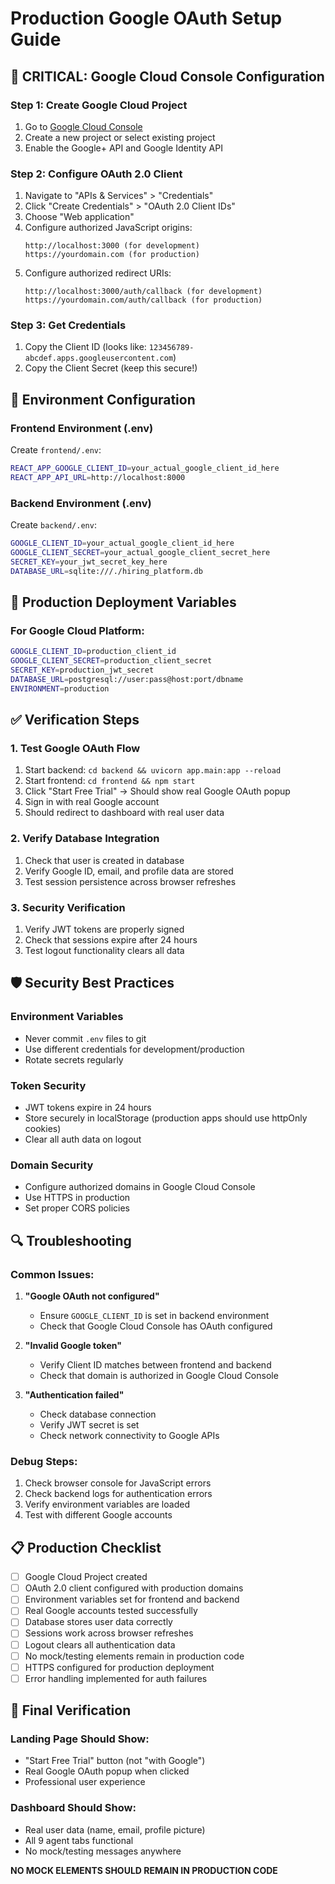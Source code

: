 # Production Google OAuth Setup Guide

## 🚨 CRITICAL: Google Cloud Console Configuration

### Step 1: Create Google Cloud Project
1. Go to [Google Cloud Console](https://console.cloud.google.com/)
2. Create a new project or select existing project
3. Enable the Google+ API and Google Identity API

### Step 2: Configure OAuth 2.0 Client
1. Navigate to "APIs & Services" > "Credentials"
2. Click "Create Credentials" > "OAuth 2.0 Client IDs"
3. Choose "Web application"
4. Configure authorized JavaScript origins:
   ```
   http://localhost:3000 (for development)
   https://yourdomain.com (for production)
   ```
5. Configure authorized redirect URIs:
   ```
   http://localhost:3000/auth/callback (for development)
   https://yourdomain.com/auth/callback (for production)
   ```

### Step 3: Get Credentials
1. Copy the Client ID (looks like: `123456789-abcdef.apps.googleusercontent.com`)
2. Copy the Client Secret (keep this secure!)

## 🔧 Environment Configuration

### Frontend Environment (.env)
Create `frontend/.env`:
```bash
REACT_APP_GOOGLE_CLIENT_ID=your_actual_google_client_id_here
REACT_APP_API_URL=http://localhost:8000
```

### Backend Environment (.env)
Create `backend/.env`:
```bash
GOOGLE_CLIENT_ID=your_actual_google_client_id_here
GOOGLE_CLIENT_SECRET=your_actual_google_client_secret_here
SECRET_KEY=your_jwt_secret_key_here
DATABASE_URL=sqlite:///./hiring_platform.db
```

## 🚀 Production Deployment Variables

### For Google Cloud Platform:
```bash
GOOGLE_CLIENT_ID=production_client_id
GOOGLE_CLIENT_SECRET=production_client_secret
SECRET_KEY=production_jwt_secret
DATABASE_URL=postgresql://user:pass@host:port/dbname
ENVIRONMENT=production
```

## ✅ Verification Steps

### 1. Test Google OAuth Flow
1. Start backend: `cd backend && uvicorn app.main:app --reload`
2. Start frontend: `cd frontend && npm start`
3. Click "Start Free Trial" → Should show real Google OAuth popup
4. Sign in with real Google account
5. Should redirect to dashboard with real user data

### 2. Verify Database Integration
1. Check that user is created in database
2. Verify Google ID, email, and profile data are stored
3. Test session persistence across browser refreshes

### 3. Security Verification
1. Verify JWT tokens are properly signed
2. Check that sessions expire after 24 hours
3. Test logout functionality clears all data

## 🛡️ Security Best Practices

### Environment Variables
- Never commit `.env` files to git
- Use different credentials for development/production
- Rotate secrets regularly

### Token Security
- JWT tokens expire in 24 hours
- Store securely in localStorage (production apps should use httpOnly cookies)
- Clear all auth data on logout

### Domain Security
- Configure authorized domains in Google Cloud Console
- Use HTTPS in production
- Set proper CORS policies

## 🔍 Troubleshooting

### Common Issues:

1. **"Google OAuth not configured"**
   - Ensure `GOOGLE_CLIENT_ID` is set in backend environment
   - Check that Google Cloud Console has OAuth configured

2. **"Invalid Google token"**
   - Verify Client ID matches between frontend and backend
   - Check that domain is authorized in Google Cloud Console

3. **"Authentication failed"**
   - Check database connection
   - Verify JWT secret is set
   - Check network connectivity to Google APIs

### Debug Steps:
1. Check browser console for JavaScript errors
2. Check backend logs for authentication errors
3. Verify environment variables are loaded
4. Test with different Google accounts

## 📋 Production Checklist

- [ ] Google Cloud Project created
- [ ] OAuth 2.0 client configured with production domains
- [ ] Environment variables set for frontend and backend
- [ ] Real Google accounts tested successfully
- [ ] Database stores user data correctly
- [ ] Sessions work across browser refreshes
- [ ] Logout clears all authentication data
- [ ] No mock/testing elements remain in production code
- [ ] HTTPS configured for production deployment
- [ ] Error handling implemented for auth failures

## 🎯 Final Verification

### Landing Page Should Show:
- "Start Free Trial" button (not "with Google")
- Real Google OAuth popup when clicked
- Professional user experience

### Dashboard Should Show:
- Real user data (name, email, profile picture)
- All 9 agent tabs functional
- No mock/testing messages anywhere

**NO MOCK ELEMENTS SHOULD REMAIN IN PRODUCTION CODE**